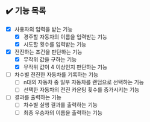 ## ✔️ 기능 목록

- [X] 사용자의 입력을 받는 기능
    - [X] 경주할 자동차의 이름을 입력받는 기능
    - [X] 시도할 횟수를 입력받는 기능
- [X] 전진하는 조건을 판단하는 기능
    - [X] 무작위 값을 구하는 기능
    - [X] 무작위 값이 4 이상인지 판단하는 기능
- [ ] 차수별 전진한 자동차를 기록하는 기능
    - [ ] n대의 자동차 중 일부 자동차를 랜덤으로 선택하는 기능
    - [ ] 선택한 자동차의 전진 카운팅 횟수를 증가시키는 기능
- [ ] 결과를 출력하는 기능
    - [ ] 차수별 실행 결과를 출력하는 기능
    - [ ] 최종 우승자의 이름을 출력하는 기능